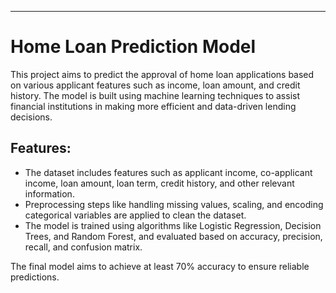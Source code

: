 ---

# Home Loan Prediction Model

This project aims to predict the approval of home loan applications based on various applicant features such as income, loan amount, and credit history. The model is built using machine learning techniques to assist financial institutions in making more efficient and data-driven lending decisions. 

## Features:
- The dataset includes features such as applicant income, co-applicant income, loan amount, loan term, credit history, and other relevant information.
- Preprocessing steps like handling missing values, scaling, and encoding categorical variables are applied to clean the dataset.
- The model is trained using algorithms like Logistic Regression, Decision Trees, and Random Forest, and evaluated based on accuracy, precision, recall, and confusion matrix.

The final model aims to achieve at least 70% accuracy to ensure reliable predictions.
